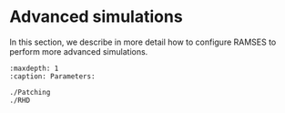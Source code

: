 

# Advanced simulations

In this section, we describe in more detail how to configure RAMSES to perform more advanced simulations.


```{toctree}
:maxdepth: 1
:caption: Parameters:

./Patching
./RHD
```

<!-- 1. [Patching the code](./Patching)
2. [Physical units]
3. [Initial conditions]
4. [Boundary conditions]
5. [External gravity sources]
6. [External thermal sources]
7. [Radiation Hydrodynamics](./RHD)
8. Particle families -->
